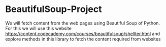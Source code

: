# BeautifulSoup-Project
We will fetch content from the web pages using Beautiful Soup of Python. For this we will use this website
https://content.codecademy.com/courses/beautifulsoup/shellter.html
and explore methods in this library to fetch the content required from websites
